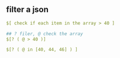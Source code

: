 ## filter a json

```yml
$[ check if each item in the array > 40 ]

## ? filer, @ check the array
$[? ( @ > 40 )]

$[? ( @ in [40, 44, 46] ) ]

```
